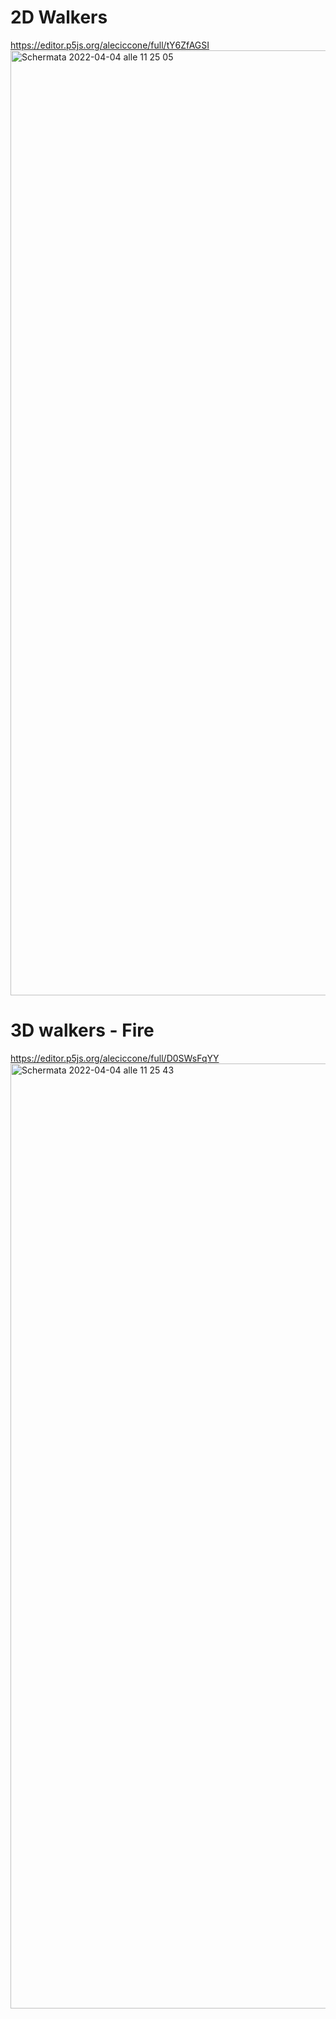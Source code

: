 # 2D Walkers
https://editor.p5js.org/aleciccone/full/tY6ZfAGSI
<img width="1512" alt="Schermata 2022-04-04 alle 11 25 05" src="https://user-images.githubusercontent.com/101176092/161515255-cc311206-fd90-4f9b-972d-4c841ac9057a.png">
# 3D walkers - Fire
https://editor.p5js.org/aleciccone/full/D0SWsFqYY
<img width="1512" alt="Schermata 2022-04-04 alle 11 25 43" src="https://user-images.githubusercontent.com/101176092/161515356-0fadfa14-3b51-40ba-807b-dee28fecfb43.png">
